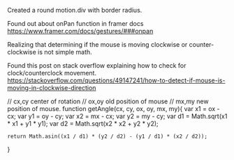 Created a round motion.div with border radius.


Found out about onPan function in framer docs https://www.framer.com/docs/gestures/###onpan


Realizing that determining if the mouse is moving clockwise or counter-clockwise is not simple math.


Found this post on stack overflow explaining how to check for clock/counterclock movement. https://stackoverflow.com/questions/49147241/how-to-detect-if-mouse-is-moving-in-clockwise-direction

// cx,cy center of rotation
// ox,oy old position of mouse
// mx,my new position of mouse.
function getAngle(cx, cy, ox, oy, mx, my){
    var x1 = ox - cx;
    var y1 = oy - cy;
    var x2 = mx - cx;
    var y2 = my - cy;
    var d1 = Math.sqrt(x1 * x1 + y1 * y1);
    var d2 = Math.sqrt(x2 * x2 + y2 * y2);

    return Math.asin((x1 / d1) * (y2 / d2) - (y1 / d1) * (x2 / d2));
}